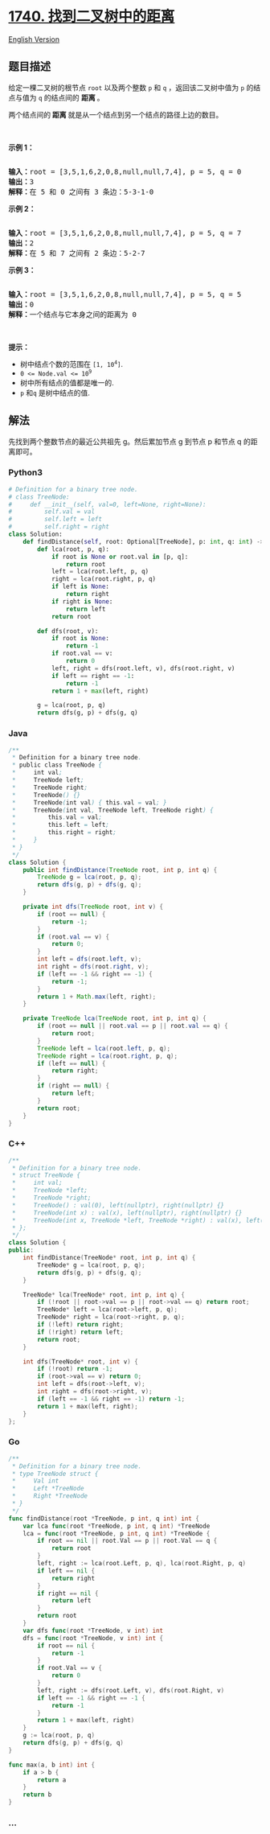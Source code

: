 # [1740. 找到二叉树中的距离](https://leetcode-cn.com/problems/find-distance-in-a-binary-tree)

[English Version](/solution/1700-1799/1740.Find%20Distance%20in%20a%20Binary%20Tree/README_EN.md)

## 题目描述

<!-- 这里写题目描述 -->

<p>给定一棵二叉树的根节点 <code>root</code> 以及两个整数 <code>p</code> 和 <code>q</code> ，返回该二叉树中值为 <code>p</code> 的结点与值为 <code>q</code> 的结点间的 <strong>距离 </strong>。</p>

<p>两个结点间的<strong> 距离 </strong>就是从一个结点到另一个结点的路径上边的数目。</p>

<p> </p>

<p><strong>示例 1：</strong></p>
<img alt="" src="https://cdn.jsdelivr.net/gh/doocs/leetcode@main/solution/1700-1799/1740.Find%20Distance%20in%20a%20Binary%20Tree/images/binarytree.png" />
<pre>
<strong>输入：</strong>root = [3,5,1,6,2,0,8,null,null,7,4], p = 5, q = 0
<strong>输出：</strong>3
<strong>解释：</strong>在 5 和 0 之间有 3 条边：5-3-1-0</pre>

<p><strong>示例 2：</strong></p>
<img alt="" src="https://cdn.jsdelivr.net/gh/doocs/leetcode@main/solution/1700-1799/1740.Find%20Distance%20in%20a%20Binary%20Tree/images/binarytree.png" />
<pre>
<strong>输入：</strong>root = [3,5,1,6,2,0,8,null,null,7,4], p = 5, q = 7
<strong>输出：</strong>2
<strong>解释：</strong>在 5 和 7 之间有 2 条边：5-2-7</pre>

<p><strong>示例 3：</strong></p>
<img alt="" src="https://cdn.jsdelivr.net/gh/doocs/leetcode@main/solution/1700-1799/1740.Find%20Distance%20in%20a%20Binary%20Tree/images/binarytree.png" />
<pre>
<strong>输入：</strong>root = [3,5,1,6,2,0,8,null,null,7,4], p = 5, q = 5
<strong>输出：</strong>0
<strong>解释：</strong>一个结点与它本身之间的距离为 0</pre>

<p> </p>

<p><strong>提示：</strong></p>

<ul>
	<li>树中结点个数的范围在 <code>[1, 10<sup>4</sup>]</code>.</li>
	<li><code>0 <= Node.val <= 10<sup>9</sup></code></li>
	<li>树中所有结点的值都是唯一的.</li>
	<li><code>p</code> 和<code>q</code> 是树中结点的值.</li>
</ul>

## 解法

<!-- 这里可写通用的实现逻辑 -->

先找到两个整数节点的最近公共祖先 g。然后累加节点 g 到节点 p 和节点 q 的距离即可。

<!-- tabs:start -->

### **Python3**

<!-- 这里可写当前语言的特殊实现逻辑 -->

```python
# Definition for a binary tree node.
# class TreeNode:
#     def __init__(self, val=0, left=None, right=None):
#         self.val = val
#         self.left = left
#         self.right = right
class Solution:
    def findDistance(self, root: Optional[TreeNode], p: int, q: int) -> int:
        def lca(root, p, q):
            if root is None or root.val in [p, q]:
                return root
            left = lca(root.left, p, q)
            right = lca(root.right, p, q)
            if left is None:
                return right
            if right is None:
                return left
            return root

        def dfs(root, v):
            if root is None:
                return -1
            if root.val == v:
                return 0
            left, right = dfs(root.left, v), dfs(root.right, v)
            if left == right == -1:
                return -1
            return 1 + max(left, right)

        g = lca(root, p, q)
        return dfs(g, p) + dfs(g, q)
```

### **Java**

<!-- 这里可写当前语言的特殊实现逻辑 -->

```java
/**
 * Definition for a binary tree node.
 * public class TreeNode {
 *     int val;
 *     TreeNode left;
 *     TreeNode right;
 *     TreeNode() {}
 *     TreeNode(int val) { this.val = val; }
 *     TreeNode(int val, TreeNode left, TreeNode right) {
 *         this.val = val;
 *         this.left = left;
 *         this.right = right;
 *     }
 * }
 */
class Solution {
    public int findDistance(TreeNode root, int p, int q) {
        TreeNode g = lca(root, p, q);
        return dfs(g, p) + dfs(g, q);
    }

    private int dfs(TreeNode root, int v) {
        if (root == null) {
            return -1;
        }
        if (root.val == v) {
            return 0;
        }
        int left = dfs(root.left, v);
        int right = dfs(root.right, v);
        if (left == -1 && right == -1) {
            return -1;
        }
        return 1 + Math.max(left, right);
    }

    private TreeNode lca(TreeNode root, int p, int q) {
        if (root == null || root.val == p || root.val == q) {
            return root;
        }
        TreeNode left = lca(root.left, p, q);
        TreeNode right = lca(root.right, p, q);
        if (left == null) {
            return right;
        }
        if (right == null) {
            return left;
        }
        return root;
    }
}
```

### **C++**

```cpp
/**
 * Definition for a binary tree node.
 * struct TreeNode {
 *     int val;
 *     TreeNode *left;
 *     TreeNode *right;
 *     TreeNode() : val(0), left(nullptr), right(nullptr) {}
 *     TreeNode(int x) : val(x), left(nullptr), right(nullptr) {}
 *     TreeNode(int x, TreeNode *left, TreeNode *right) : val(x), left(left), right(right) {}
 * };
 */
class Solution {
public:
    int findDistance(TreeNode* root, int p, int q) {
        TreeNode* g = lca(root, p, q);
        return dfs(g, p) + dfs(g, q);
    }

    TreeNode* lca(TreeNode* root, int p, int q) {
        if (!root || root->val == p || root->val == q) return root;
        TreeNode* left = lca(root->left, p, q);
        TreeNode* right = lca(root->right, p, q);
        if (!left) return right;
        if (!right) return left;
        return root;
    }

    int dfs(TreeNode* root, int v) {
        if (!root) return -1;
        if (root->val == v) return 0;
        int left = dfs(root->left, v);
        int right = dfs(root->right, v);
        if (left == -1 && right == -1) return -1;
        return 1 + max(left, right);
    }
};
```

### **Go**

```go
/**
 * Definition for a binary tree node.
 * type TreeNode struct {
 *     Val int
 *     Left *TreeNode
 *     Right *TreeNode
 * }
 */
func findDistance(root *TreeNode, p int, q int) int {
	var lca func(root *TreeNode, p int, q int) *TreeNode
	lca = func(root *TreeNode, p int, q int) *TreeNode {
		if root == nil || root.Val == p || root.Val == q {
			return root
		}
		left, right := lca(root.Left, p, q), lca(root.Right, p, q)
		if left == nil {
			return right
		}
		if right == nil {
			return left
		}
		return root
	}
	var dfs func(root *TreeNode, v int) int
	dfs = func(root *TreeNode, v int) int {
		if root == nil {
			return -1
		}
		if root.Val == v {
			return 0
		}
		left, right := dfs(root.Left, v), dfs(root.Right, v)
		if left == -1 && right == -1 {
			return -1
		}
		return 1 + max(left, right)
	}
	g := lca(root, p, q)
	return dfs(g, p) + dfs(g, q)
}

func max(a, b int) int {
	if a > b {
		return a
	}
	return b
}
```

### **...**

```

```

<!-- tabs:end -->

